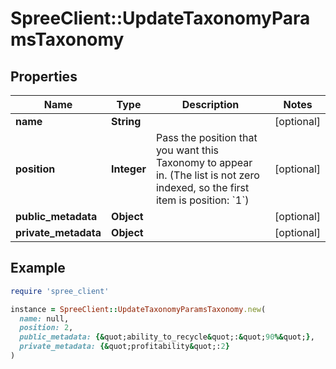 # SpreeClient::UpdateTaxonomyParamsTaxonomy

## Properties

| Name | Type | Description | Notes |
| ---- | ---- | ----------- | ----- |
| **name** | **String** |  | [optional] |
| **position** | **Integer** | Pass the position that you want this Taxonomy to appear in. (The list is not zero indexed, so the first item is position: &#x60;1&#x60;) | [optional] |
| **public_metadata** | **Object** |  | [optional] |
| **private_metadata** | **Object** |  | [optional] |

## Example

```ruby
require 'spree_client'

instance = SpreeClient::UpdateTaxonomyParamsTaxonomy.new(
  name: null,
  position: 2,
  public_metadata: {&quot;ability_to_recycle&quot;:&quot;90%&quot;},
  private_metadata: {&quot;profitability&quot;:2}
)
```

